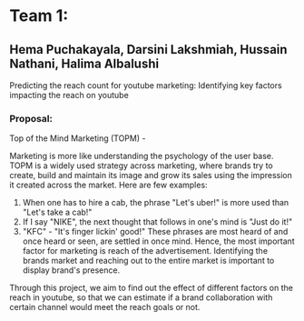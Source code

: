 # Team 1: 
## Hema Puchakayala, Darsini Lakshmiah, Hussain Nathani, Halima Albalushi

Predicting the reach count for youtube marketing: Identifying key factors impacting the reach on youtube

### Proposal:

Top of the Mind Marketing (TOPM) - 

Marketing is more like understanding the psychology of the user base. TOPM is a widely used strategy across marketing, where brands try to create, build and maintain its image and grow its sales using the impression it created across the market.
Here are few examples:
1. When one has to hire a cab, the phrase "Let's uber!" is more used than "Let's take a cab!"
2. If I say "NIKE", the next thought that follows in one's mind is "Just do it!"
3. "KFC" - "It's finger lickin' good!"
These phrases are most heard of and once heard or seen, are settled in once mind. Hence, the most important factor for marketing is reach of the advertisement. Identifying the brands market and reaching out to the entire market is important to display brand's presence.

Through this project, we aim to find out the effect of different factors on the reach in youtube, so that we can estimate if a brand collaboration with certain channel would meet the reach goals or not. 
